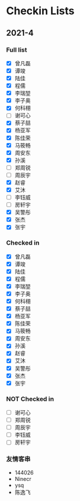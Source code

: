 # Checkin Lists

## 2021-4

### Full list

- [x] 曾凡磊
- [x] 谭竣
- [x] 陆佳
- [x] 程儒
- [x] 李瑞堃
- [x] 李子奥
- [x] 何科栩
- [ ] 谢可心
- [x] 蔡子喆
- [x] 杨亚军
- [x] 陈佳荣
- [x] 马筱畅
- [x] 周安东
- [x] 孙溪
- [ ] 郑周锐
- [ ] 周辰宇
- [x] 赵睿
- [x] 艾沐
- [ ] 李钰威
- [ ] 房轩宇
- [x] 吴警彤
- [x] 张杰
- [x] 张宇

### Checked in

- [x] 曾凡磊
- [x] 谭竣
- [x] 陆佳
- [x] 程儒
- [x] 李瑞堃
- [x] 李子奥
- [x] 何科栩
- [x] 蔡子喆
- [x] 杨亚军
- [x] 陈佳荣
- [x] 马筱畅
- [x] 周安东
- [x] 孙溪
- [x] 赵睿
- [x] 艾沐
- [x] 吴警彤
- [x] 张杰
- [x] 张宇

### NOT Checked in

- [ ] 谢可心
- [ ] 郑周锐
- [ ] 周辰宇
- [ ] 李钰威
- [ ] 房轩宇

### 友情客串

- 144026
- Ninecr
- ysq
- 陈逸飞

